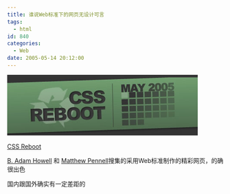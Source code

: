 ```yaml
---
title: 谁说Web标准下的网页无设计可言
tags:
  - html
id: 840
categories:
  - Web
date: 2005-05-14 20:12:00
---
```


![](/images/2005/05/14_12751.jpg)

[CSS Reboot](http://www.cssreboot.com/)

[B. Adam Howell](http://www.benjaminadam.com/) 和 [Matthew Pennell](http://www.thewatchmakerproject.com/)搜集的采用Web标准制作的精彩网页，的确很出色

国内跟国外确实有一定差距的